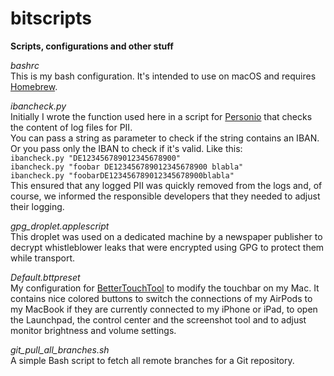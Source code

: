 # bitscripts

**Scripts, configurations and other stuff**

*bashrc*  
This is my bash configuration. It's intended to use on macOS and requires [Homebrew](https://brew.sh "Homebrew Homepage").

*ibancheck.py*  
Initially I wrote the function used here in a script for [Personio](https://www.personio.com "Personio's Homepage") that checks the content of log files for PII.  
You can pass a string as parameter to check if the string contains an IBAN. Or you pass only the IBAN to check if it's valid. Like this:  
`ibancheck.py "DE123456789012345678900"`  
`ibancheck.py "foobar DE123456789012345678900 blabla"`  
`ibancheck.py "foobarDE123456789012345678900blabla"`  
This ensured that any logged PII was quickly removed from the logs and, of course, we informed the responsible developers that they needed to adjust their logging.

*gpg_droplet.applescript*  
This droplet was used on a dedicated machine by a newspaper publisher to decrypt whistleblower leaks that were encrypted using GPG to protect them while transport.

*Default.bttpreset*  
My configuration for [BetterTouchTool](https://folivora.ai "Homepage of BetterTouchTool") to modify the touchbar on my Mac. It contains nice colored buttons to switch the connections of my AirPods to my MacBook if they are currently connected to my iPhone or iPad, to open the Launchpad, the control center and the screenshot tool and to adjust monitor brightness and volume settings. 

*git_pull_all_branches.sh*  
A simple Bash script to fetch all remote branches for a Git repository.
